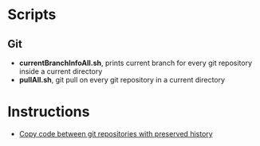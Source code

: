 # Scripts
## Git
- **currentBranchInfoAll.sh**, prints current branch for every git repository inside a current directory
- **pullAll.sh**, git pull on every git repository in a current directory

# Instructions
- [Copy code between git repositories with preserved history](https://github.com/jakubhalun/scripts/tree/master/instructions/copy_between_git_repos_with_history.md)
